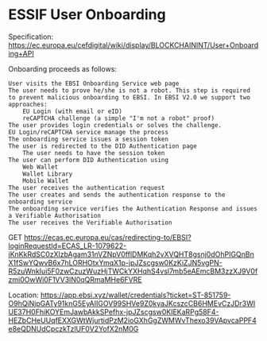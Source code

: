 # ESSIF User Onboarding

Specification:
https://ec.europa.eu/cefdigital/wiki/display/BLOCKCHAININT/User+Onboarding+API

Onboarding proceeds as follows:

    User visits the EBSI Onboarding Service web page
    The user needs to prove he/she is not a robot. This step is required to prevent malicious onboarding to EBSI. In EBSI V2.0 we support two approaches:
        EU Login (with email or eID)
        reCAPTCHA challenge (a simple "I'm not a robot" proof)
    The user provides login credentials or solves the challenge.
    EU Login/reCAPTCHA service manage the process
    The onboarding service issues a session token
    The user is redirected to the DID Authentication page
        The user needs to have the session token
    The user can perform DID Authentication using
        Web Wallet
        Wallet Library
        Mobile Wallet
    The user receives the authentication request
    The user creates and sends the authentication response to the onboarding service
    The onboarding service verifies the Authentication Response and issues a Verifiable Authorisation
    The user receives the Verifiable Authorisation


GET
https://ecas.ec.europa.eu/cas/redirecting-to/EBSI?loginRequestId=ECAS_LR-1079622-iKnKkRdSC0zXlzbAgam31nVZNpV0fflDMKqh2vXVQHT8gsnj0dOhPIGQnBnX1fSwYQwvB6x7hLORHOtxYmqX1p-jpJZscgsw0KzKiZJN5vgPN-R5zuWnkIui5F0zwCzuzWuzHjTWCkYXHqhS4vsl7mb5eAEmcBM3zzXJ9V0fzmi0OwWi0F1VV3lN0qQRmaMHe6FVRE

Location: https://app.ebsi.xyz/wallet/credentials?ticket=ST-851759-O9hQiNjpGATy91knG5EyAIIGOV99SHVe9Z0kyaJKcszcCB6HMEvCzJDr3WIUE37H0FhiKOYEmJawbAkkSPefhx-jpJZscgsw0KIEKaRPg58F4-HEZbCHeUUqfEXXGWtWjurtidPzM2ioGXhGgZWMWvThexo39VApvcaPPF4e8eQDNUdCpczkTzlUF0V2YofX2nM0G

